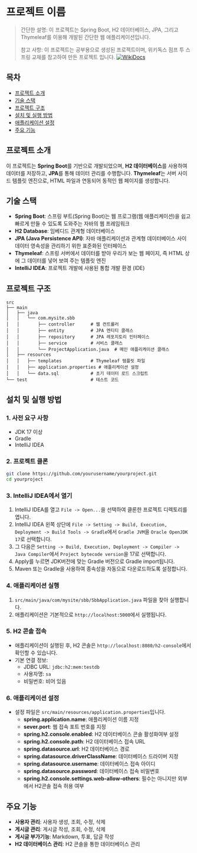 # 프로젝트 이름

> 간단한 설명: 이 프로젝트는 Spring Boot, H2 데이터베이스, JPA, 그리고 Thymeleaf를 이용해 개발된 간단한 웹 애플리케이션입니다.
> 
> 참고 사항: 이 프로젝트는 공부용으로 생성된 프로젝트이며, 위키독스 점프 투 스프링 교재를 참고하여 만든 프로젝트 입니다. [![WikiDocs](https://img.shields.io/badge/My_Website-Visit-blue?style=for-the-badge&logo=google-chrome&logoColor=white)](https://wikidocs.net/book/7601)

## 목차
- [프로젝트 소개](#프로젝트-소개)
- [기술 스택](#기술-스택)
- [프로젝트 구조](#프로젝트-구조)
- [설치 및 실행 방법](#설치-및-실행-방법)
- [애플리케이션 설정](#애플리케이션-설정)
- [주요 기능](#주요-기능)

## 프로젝트 소개

이 프로젝트는 **Spring Boot**를 기반으로 개발되었으며, **H2 데이터베이스**를 사용하여 데이터를 저장하고, **JPA**를 통해 데이터 관리를 수행합니다. **Thymeleaf**는 서버 사이드 템플릿 엔진으로, HTML 파일과 연동되어 동적인 웹 페이지를 생성합니다.

## 기술 스택

- **Spring Boot**: 스프링 부트(Spring Boot)는 웹 프로그램(웹 애플리케이션)을 쉽고 빠르게 만들 수 있도록 도와주는 자바의 웹 프레임워크
- **H2 Database**: 임베디드 관계형 데이터베이스
- **JPA (Java Persistence API)**: 자바 애플리케이션과 관계형 데이터베이스 사이 데이터 영속성을 관리하기 위한 표준화된 인터페이스
- **Thymeleaf**: 스프링 서버에서 데이터를 받아 우리가 보는 웹 페이지, 즉 HTML 상에 그 데이터를 넣어 보여 주는 템플릿 엔진
- **IntelliJ IDEA**: 프로젝트 개발에 사용된 통합 개발 환경 (IDE)

## 프로젝트 구조

```plaintext
src
├── main
│   ├── java
│   │   └── com.mysite.sbb
│   │       ├── controller      # 웹 컨트롤러
│   │       ├── entity          # JPA 엔티티 클래스
│   │       ├── repository      # JPA 레포지토리 인터페이스
│   │       ├── service         # 서비스 클래스
│   │       └── ProjectApplication.java  # 메인 애플리케이션 클래스
│   ├── resources
│   │   ├── templates           # Thymeleaf 템플릿 파일
│   │   ├── application.properties # 애플리케이션 설정
│   │   └── data.sql            # 초기 데이터 로드 스크립트
└── test                        # 테스트 코드
```

## 설치 및 실행 방법

### 1. 사전 요구 사항
- JDK 17 이상
- Gradle
- IntelliJ IDEA

### 2. 프로젝트 클론

```bash
git clone https://github.com/yourusername/yourproject.git
cd yourproject
```

### 3. IntelliJ IDEA에서 열기

1. IntelliJ IDEA를 열고 `File -> Open...`을 선택하여 클론한 프로젝트 디렉토리를 엽니다.
2. IntelliJ IDEA 왼쪽 상단에 `File -> Setting -> Build, Execution, Deployment -> Build Tools -> Gradle`에서 `Gradle JVM`을 `Oracle OpenJDK 17`로 선택합니다.
3. 그 다음은 `Setting -> Build, Execution, Deployment -> Compiler -> Java Compiler`에서 `Project bytecode version`을 17로 선택합니다.
4. Apply를 누르면 JDK버전에 맞는 Gradle 버전으로 Gradle import됩니다.
5. Maven 또는 Gradle을 사용하여 종속성을 자동으로 다운로드하도록 설정합니다.
   

### 4. 애플리케이션 실행

1. `src/main/java/com/mysite/sbb/SbbApplication.java` 파일을 찾아 실행합니다.
2. 애플리케이션은 기본적으로 `http://localhost:5000`에서 실행됩니다.


### 5. H2 콘솔 접속

- 애플리케이션이 실행된 후, H2 콘솔은 `http://localhost:8080/h2-console`에서 확인할 수 있습니다.
- 기본 연결 정보:
  - JDBC URL: `jdbc:h2:mem:testdb`
  - 사용자명: `sa`
  - 비밀번호: 비어 있음

### 6. 애플리케이션 설정

- 설정 파일은 `src/main/resources/application.properties`입니다.
  - **spring.application.name**: 애플리케이션 이름 지정
  - **sever.port**: 웹 접속 포트 번호를 지정
  - **spring.h2.console.enabled**: H2 데이터베이스 콘솔 활성화여부 설정
  - **spring.h2.console.path**: H2 데이터베이스 접속 URL
  - **spring.datasource.url**: H2 데이터베이스 경로
  - **spring.datasource.driverClassName**: 데이터베이스 드라이버 지정
  - **spring.datasource.username**: 데이터베이스 접속 아이디
  - **spring.datasource.password**: 데이터베이스 접속 비밀번호
  - **spring.h2.console.settings.web-allow-others**: 필수는 아니지만 외부에서 H2콘솔 접속 허용 여부


## 주요 기능

- **사용자 관리**: 사용자 생성, 조회, 수정, 삭제
- **게시글 관리**: 게시글 작성, 조회, 수정, 삭제
- **게시글 부가기능**: Markdown, 투표, 답글 작성
- **H2 데이터베이스 관리**: H2 콘솔을 통한 데이터베이스 관리
